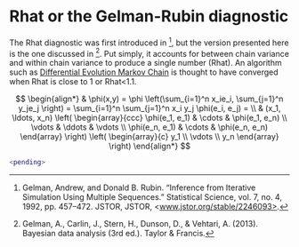 # Rhat or the Gelman-Rubin diagnostic

The Rhat diagnostic was first introduced in [^1], but the version presented here is the one discussed in [^2]. Put simply, it accounts for between chain variance and within chain variance to produce a single number (Rhat). An algorithm such as <a href="demc">Differential Evolution Markov Chain</a> is thought to have converged when Rhat is close to 1 or Rhat<1.1.

$$
\begin{align*}
  & \phi(x,y) = \phi \left(\sum_{i=1}^n x_ie_i, \sum_{j=1}^n y_je_j \right)
  = \sum_{i=1}^n \sum_{j=1}^n x_i y_j \phi(e_i, e_j) = \\
  & (x_1, \ldots, x_n) \left( \begin{array}{ccc}
      \phi(e_1, e_1) & \cdots & \phi(e_1, e_n) \\
      \vdots & \ddots & \vdots \\
      \phi(e_n, e_1) & \cdots & \phi(e_n, e_n)
    \end{array} \right)
  \left( \begin{array}{c}
      y_1 \\
      \vdots \\
      y_n
    \end{array} \right)
\end{align*}
$$

~~~matlab
<pending>
~~~

[^1]: Gelman, Andrew, and Donald B. Rubin. “Inference from Iterative Simulation Using Multiple Sequences.” Statistical Science, vol. 7, no. 4, 1992, pp. 457–472. JSTOR, JSTOR, <www.jstor.org/stable/2246093>.
[^2]: Gelman, A., Carlin, J., Stern, H., Dunson, D., & Vehtari, A. (2013). Bayesian data analysis (3rd ed.). Taylor & Francis.